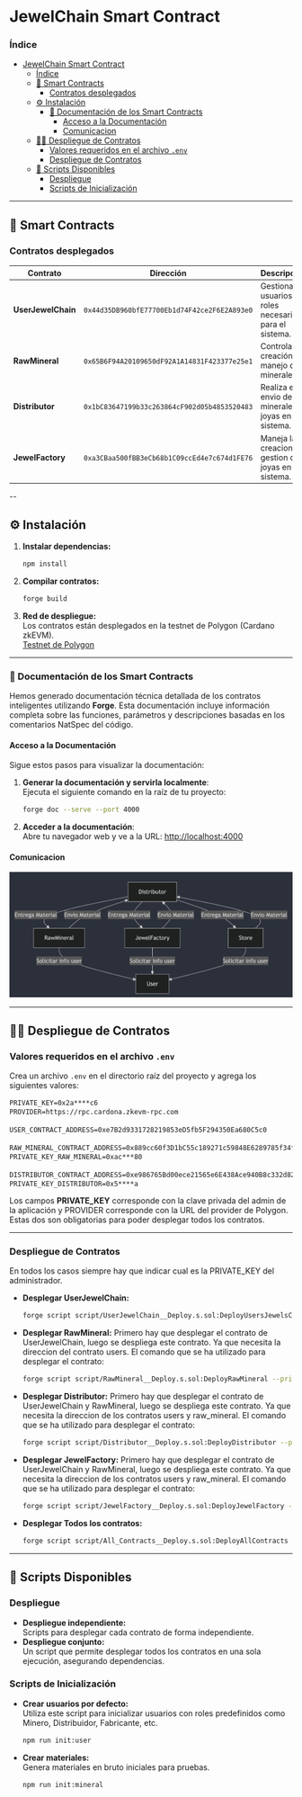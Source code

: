 # JewelChain Smart Contract

### Índice

- [JewelChain Smart Contract](#jewelchain-smart-contract)
    - [Índice](#índice)
  - [📄 Smart Contracts](#-smart-contracts)
    - [Contratos desplegados](#contratos-desplegados)
  - [⚙️ Instalación](#️-instalación)
    - [📝 Documentación de los Smart Contracts](#-documentación-de-los-smart-contracts)
      - [Acceso a la Documentación](#acceso-a-la-documentación)
      - [Comunicacion](#comunicacion)
  - [🧑‍💻 Despliegue de Contratos](#-despliegue-de-contratos)
    - [Valores requeridos en el archivo `.env`](#valores-requeridos-en-el-archivo-env)
    - [Despliegue de Contratos](#despliegue-de-contratos)
  - [🚀 Scripts Disponibles](#-scripts-disponibles)
    - [Despliegue](#despliegue)
    - [Scripts de Inicialización](#scripts-de-inicialización)

---

## 📄 Smart Contracts

### Contratos desplegados

| **Contrato**        | **Dirección**                               |**Descripción**                                                                 | Transaction |
|----------------------|---------------------------------------------|---------------------------------------------------------------------------------|-------------|
| **UserJewelChain**   | `0x44d35DB960bfE77700Eb1d74F42ce2F6E2A893e0` | Gestiona usuarios y roles necesarios para el sistema.                          | [Transaction User smart contract](https://cardona-zkevm.polygonscan.com/address/0x44d35DB960bfE77700Eb1d74F42ce2F6E2A893e0) |
| **RawMineral**       | `0x65B6F94A20109650dF92A1A14831F423377e25e1` | Controla la creación y manejo de minerales.                          | [Transaction RawMineral smart contract](https://cardona-zkevm.polygonscan.com/address/0x65B6F94A20109650dF92A1A14831F423377e25e1) |
| **Distributor**      | `0x1bC83647199b33c263864cF902d05b4853520483` | Realiza el envio de minerales y joyas en el sistema.                    | [Transaction Distributor smart contract](https://cardona-zkevm.polygonscan.com/address/0x1bC83647199b33c263864cF902d05b4853520483) |
| **JewelFactory**      | `0xa3CBaa500fBB3eCb68b1C09ccEd4e7c674d1FE76` | Maneja la creacion y gestion de joyas en el sistema.                    | [Transaction JewelFactory smart contract](https://cardona-zkevm.polygonscan.com/address/0xa3CBaa500fBB3eCb68b1C09ccEd4e7c674d1FE76) |

--

## ⚙️ Instalación

1. **Instalar dependencias:**
   ```bash
   npm install
   ```

2. **Compilar contratos:**
   ```bash
   forge build
   ```

3. **Red de despliegue:**  
   Los contratos están desplegados en la testnet de Polygon (Cardano zkEVM).  
   [Testnet de Polygon](https://cardona-zkevm.polygonscan.com/)

---
### 📝 Documentación de los Smart Contracts

Hemos generado documentación técnica detallada de los contratos inteligentes utilizando **Forge**. Esta documentación incluye información completa sobre las funciones, parámetros y descripciones basadas en los comentarios NatSpec del código.

#### Acceso a la Documentación

Sigue estos pasos para visualizar la documentación:

1. **Generar la documentación y servirla localmente**:  
   Ejecuta el siguiente comando en la raíz de tu proyecto:
   ```bash
   forge doc --serve --port 4000
   ```

2. **Acceder a la documentación**:  
   Abre tu navegador web y ve a la URL:
   [http://localhost:4000](http://localhost:4000)

#### Comunicacion
![comunication](./../documents/smart-contract/comunicaion-sc.png)

---


## 🧑‍💻 Despliegue de Contratos

### Valores requeridos en el archivo `.env`

Crea un archivo `.env` en el directorio raíz del proyecto y agrega los siguientes valores:

```env
PRIVATE_KEY=0x2a****c6
PROVIDER=https://rpc.cardona.zkevm-rpc.com

USER_CONTRACT_ADDRESS=0xe7B2d9331728219853eD5fb5F294350Ea680C5c0

RAW_MINERAL_CONTRACT_ADDRESS=0x889cc60f3D1bC55c189271c59848E6289785f34f
PRIVATE_KEY_RAW_MINERAL=0xac***80

DISTRIBUTOR_CONTRACT_ADDRESS=0xe986765Bd00ece21565e6E438Ace940B8c332d82
PRIVATE_KEY_DISTRIBUTOR=0x5****a
```

Los campos __PRIVATE_KEY__ corresponde con la clave privada del admin de la aplicación y PROVIDER corresponde con la URL del provider de Polygon.
Estas dos son obligatorias para poder desplegar todos los contratos.

---

### Despliegue de Contratos

En todos los casos siempre hay que indicar cual es la PRIVATE_KEY del administrador.

- **Desplegar UserJewelChain:**
   ```bash
   forge script script/UserJewelChain__Deploy.s.sol:DeployUsersJewelsChain --private-key $PRIVATE_KEY --rpc-url mumbai --broadcast --legacy
   ```

- **Desplegar RawMineral:**
  Primero hay que desplegar el contrato de UserJewelChain, luego se despliega este contrato. Ya que necesita la direccion del contrato users.
  El comando que se ha utilizado para desplegar el contrato:
  ```bash
  forge script script/RawMineral__Deploy.s.sol:DeployRawMineral --private-key $PRIVATE_KEY --rpc-url mumbai --broadcast --legacy
  ```
- **Desplegar Distributor:**
   Primero hay que desplegar el contrato de UserJewelChain y RawMineral, luego se despliega este contrato. Ya que necesita la direccion de los contratos users y raw_mineral.
   El comando que se ha utilizado para desplegar el contrato:
   ```bash
   forge script script/Distributor__Deploy.s.sol:DeployDistributor --private-key $PRIVATE_KEY --rpc-url mumbai --broadcast --legacy
   ```
- **Desplegar JewelFactory:**
   Primero hay que desplegar el contrato de UserJewelChain y RawMineral, luego se despliega este contrato. Ya que necesita la direccion de los contratos users y raw_mineral.
   El comando que se ha utilizado para desplegar el contrato:
   ```bash
   forge script script/JewelFactory__Deploy.s.sol:DeployJewelFactory --private-key $PRIVATE_KEY --rpc-url mumbai --broadcast --legacy
   ```

- **Desplegar Todos los contratos:**  
   ```bash
   forge script script/All_Contracts__Deploy.s.sol:DeployAllContracts --private-key $PRIVATE_KEY --rpc-url mumbai --broadcast --legacy
   ```

---

## 🚀 Scripts Disponibles

### Despliegue
- **Despliegue independiente:**  
   Scripts para desplegar cada contrato de forma independiente.
- **Despliegue conjunto:**  
   Un script que permite desplegar todos los contratos en una sola ejecución, asegurando dependencias.

### Scripts de Inicialización
- **Crear usuarios por defecto:**  
   Utiliza este script para inicializar usuarios con roles predefinidos como Minero, Distribuidor, Fabricante, etc.
   ```bash
   npm run init:user
   ```

- **Crear materiales:**  
   Genera materiales en bruto iniciales para pruebas.
   ```bash
   npm run init:mineral
   ```
